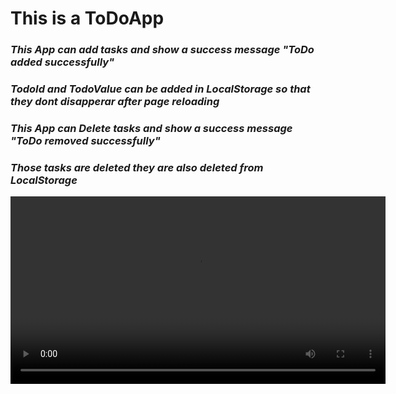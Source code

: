 <h1>This is a ToDoApp</h1>
<h3><i>This App can add tasks and show a success message "ToDo added successfully"</i></h3>
<h3><i>TodoId and TodoValue can be  added in LocalStorage so that they dont disapperar after page reloading</i></h3>
<h3><i>This App can Delete tasks and show a success message "ToDo removed successfully"</i> </h3>
<h3><i>Those tasks are deleted they are also deleted from LocalStorage</i></h3>
<video controls width="600">
  <source src="videos/Untitled_Project_V1.mp4" type="video/mp4">
  Your browser does not support the video tag.
</video>




